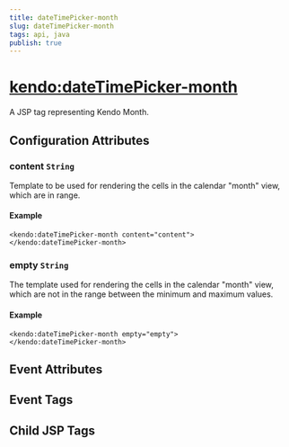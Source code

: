 ```yaml
---
title: dateTimePicker-month
slug: dateTimePicker-month
tags: api, java
publish: true
---
```


# <kendo:dateTimePicker-month>
A JSP tag representing Kendo Month.

## Configuration Attributes


### content `String`

Template to be used for rendering the cells in the calendar "month" view, which are in range.

#### Example
    <kendo:dateTimePicker-month content="content">
    </kendo:dateTimePicker-month>
    

### empty `String`

The template used for rendering the cells in the calendar "month" view, which are not in the range between
the minimum and maximum values.

#### Example
    <kendo:dateTimePicker-month empty="empty">
    </kendo:dateTimePicker-month>
    

## Event Attributes


## Event Tags


## Child JSP Tags

